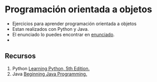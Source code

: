 # Programación orientada a objetos
* Ejercicios para aprender programación orientada a objetos
* Estan realizados con Python y Java.
* El enunciado lo puedes encontrar en [enunciado](https://github.com/aamerino/POO/blob/master/ejercicios%20POO.md).
* 
## Recursos

 1. Python [Learning Python, 5th Edition.](http://shop.oreilly.com/product/0636920028154.do)
 2. Java [Beginning Java Programming.](http://www.wrox.com/WileyCDA/WroxTitle/Beginning-Java-Programming-The-Object-Oriented-Approach.productCd-1118739493.html)

